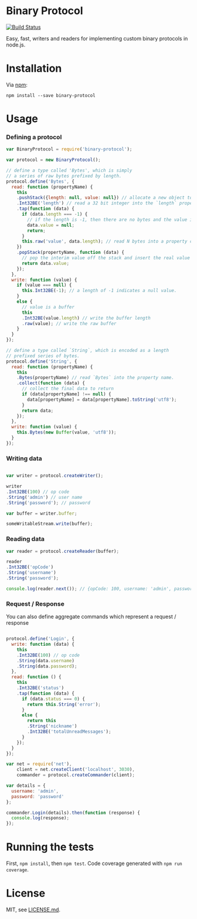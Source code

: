 # Binary Protocol

[![Build Status](https://travis-ci.org/codemix/binary-protocol.svg?branch=master)](https://travis-ci.org/codemix/binary-protocol)

Easy, fast, writers and readers for implementing custom binary protocols in node.js.

# Installation

Via [npm](https://npmjs.org/package/binary-protocol):

    npm install --save binary-protocol


# Usage


### Defining a protocol

```js
var BinaryProtocol = require('binary-protocol');

var protocol = new BinaryProtocol();

// define a type called 'Bytes', which is simply
// a series of raw bytes prefixed by length.
protocol.define('Bytes', {
  read: function (propertyName) {
    this
    .pushStack({length: null, value: null}) // allocate a new object to read the data into.
    .Int32BE('length') // read a 32 bit integer into the `length` property.
    .tap(function (data) {
      if (data.length === -1) {
        // if the length is -1, then there are no bytes and the value is null.
        data.value = null;
        return;
      }
      this.raw('value', data.length); // read N bytes into a property called `value`
    })
    .popStack(propertyName, function (data) {
      // pop the interim value off the stack and insert the real value into `propertyName`
      return data.value;
    });
  },
  write: function (value) {
    if (value === null) {
      this.Int32BE(-1); // a length of -1 indicates a null value.
    }
    else {
      // value is a buffer
      this
      .Int32BE(value.length) // write the buffer length
      .raw(value); // write the raw buffer
    }
  }
});

// define a type called `String`, which is encoded as a length
// prefixed series of bytes.
protocol.define('String', {
  read: function (propertyName) {
    this
    .Bytes(propertyName) // read `Bytes` into the property name.
    .collect(function (data) {
      // collect the final data to return
      if (data[propertyName] !== null) {
        data[propertyName] = data[propertyName].toString('utf8');
      }
      return data;
    });
  },
  write: function (value) {
    this.Bytes(new Buffer(value, 'utf8'));
  }
});
```

### Writing data

```js

var writer = protocol.createWriter();

writer
.Int32BE(100) // op code
.String('admin') // user name
.String('password'); // password

var buffer = writer.buffer;

someWritableStream.write(buffer);

```

### Reading data

```js
var reader = protocol.createReader(buffer);

reader
.Int32BE('opCode')
.String('username')
.String('password');

console.log(reader.next()); // {opCode: 100, username: 'admin', password: 'password'}

```

### Request / Response

You can also define aggregate commands which represent a request / response

```js

protocol.define('Login', {
  write: function (data) {
    this
    .Int32BE(100) // op code
    .String(data.username)
    .String(data.password);
  },
  read: function () {
    this
    .Int32BE('status')
    .tap(function (data) {
      if (data.status === 0) {
        return this.String('error');
      }
      else {
        return this
        .String('nickname')
        .Int32BE('totalUnreadMessages');
      }
    });
  }
});

var net = require('net'),
    client = net.createClient('localhost', 3030),
    commander = protocol.createCommander(client);

var details = {
  username: 'admin',
  password: 'password'
};

commander.Login(details).then(function (response) {
  console.log(response);
});

```

# Running the tests

First, `npm install`, then `npm test`. Code coverage generated with `npm run coverage`.


# License

MIT, see [LICENSE.md](LICENSE.md).


